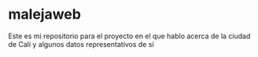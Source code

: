 # malejaweb
Este es mi repositorio para el proyecto en el que hablo acerca de la ciudad de Cali y algunos datos representativos de sí
